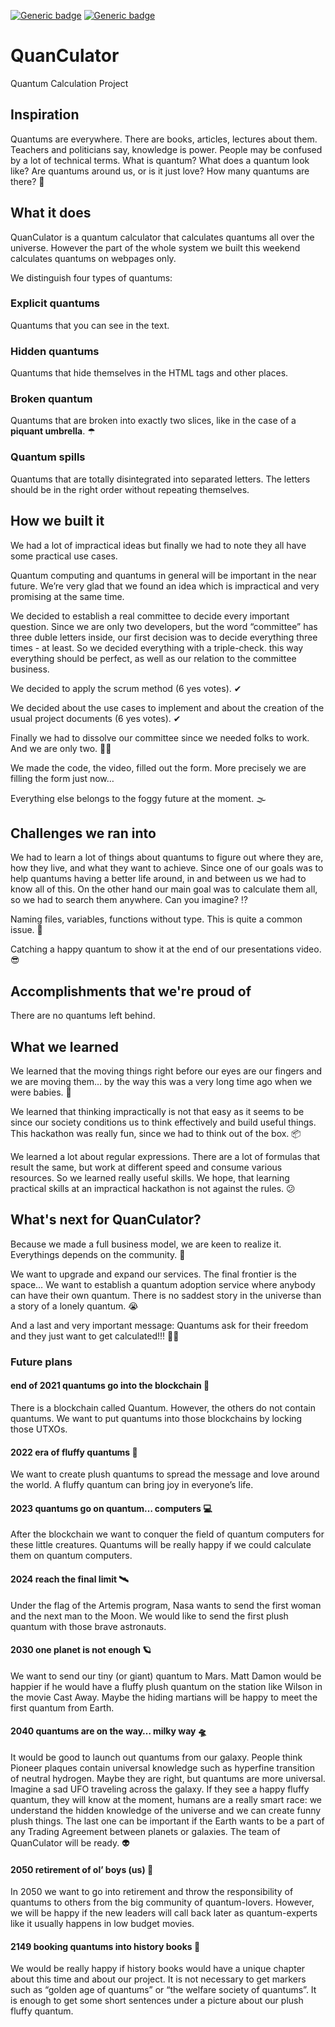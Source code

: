 [![Generic badge](https://img.shields.io/badge/Version-v_0.1-0083f5.svg)](https://shields.io/)
[![Generic badge](https://img.shields.io/badge/State-final_released-37c937.svg)](https://shields.io/)<br>

# QuanCulator
Quantum Calculation Project

## Inspiration

Quantums are everywhere. There are books, articles, lectures about them. Teachers and politicians say, knowledge is power. People may be confused by a lot of technical terms. What is quantum? What does a quantum look like? Are quantums around us, or is it just love? How many quantums are there? 🤔

## What it does

QuanCulator is a quantum calculator that calculates quantums all over the universe. However the part of the whole system we built this weekend calculates quantums on webpages only. 

We distinguish four types of quantums:

### Explicit quantums

Quantums that you can see in the text.

### Hidden quantums

Quantums that hide themselves in the HTML tags and other places.

### Broken quantum

Quantums that are broken into exactly two slices, like in the case of a **piquant umbrella**. ☂

### Quantum spills

Quantums that are totally disintegrated into separated letters. The letters should be in the right order without repeating themselves.

## How we built it

We had a lot of impractical ideas but finally we had to note they all have some practical use cases.

Quantum computing and quantums in general will be important in the near future. We’re very glad that we found an idea which is impractical and very promising at the same time.

We decided to establish a real committee to decide every important question. Since we are only two developers, but the word “committee” has three duble letters inside, our first decision was to decide everything three times - at least. So we decided everything with a triple-check. this way everything should be perfect, as well as our relation to the committee business.

We decided to apply the scrum method (6 yes votes). ✔

We decided about the use cases to implement and about the creation of the usual project documents (6 yes votes). ✔

Finally we had to dissolve our committee since we needed folks to work. And we are only two. 🧑‍🏭

We made the code, the video, filled out the form. More precisely we are filling the form just now…

Everything else belongs to the foggy future at the moment. 🌫

## Challenges we ran into

We had to learn a lot of things about quantums to figure out where they are, how they live, and what they want to achieve. Since one of our goals was to help quantums having a better life around, in and between us we had to know all of this. On the other hand our main goal was to calculate them all, so we had to search them anywhere. Can you imagine? ⁉

Naming files, variables, functions without type. This is quite a common issue. 🧐

Catching a happy quantum to show it at the end of our presentations video. 😎

## Accomplishments that we're proud of

There are no quantums left behind.

## What we learned

We learned that the moving things right before our eyes are our fingers and we are moving them… by the way this was a very long time ago when we were babies. 👶

We learned that thinking impractically is not that easy as it seems to be since our society conditions us to think effectively and build useful things. This hackathon was really fun, since we had to think out of the box. 📦

We learned a lot about regular expressions. There are a lot of formulas that result the same, but work at different speed and consume various resources. So we learned really useful skills. We hope, that learning practical skills at an impractical hackathon is not against the rules. 😕

## What's next for QuanCulator?

Because we made a full business model, we are keen to realize it. Everythings depends on the community. 🤑

We want to upgrade and expand our services. The final frontier is the space… We want to establish a quantum adoption service where anybody can have their own quantum. There is no saddest story in the universe than a story of a lonely quantum. 😭

And a last and very important message: Quantums ask for their freedom and they just want to get calculated!!! 🔢🆓

### Future plans

#### end of 2021 quantums go into the blockchain 🔗

There is a blockchain called Quantum. However, the others do not contain quantums. We want to put quantums into those blockchains by locking those UTXOs.

#### 2022 era of fluffy quantums 🐾

We want to create plush quantums to spread the message and love around the world. A fluffy quantum can bring joy in everyone’s life. 

#### 2023 quantums go on quantum… computers 💻

After the blockchain we want to conquer the field of quantum computers for these little creatures. Quantums will be really happy if we could calculate them on quantum computers.

#### 2024 reach the final limit 🛰

Under the flag of the Artemis program, Nasa wants to send the first woman and the next man to the Moon. We would like to send the first plush quantum with those brave astronauts.

#### 2030 one planet is not enough 🪐

We want to send our tiny (or giant) quantum to Mars. Matt Damon would be happier if he would have a fluffy plush quantum on the station like Wilson in the movie Cast Away. Maybe the hiding martians will be happy to meet the first quantum from Earth. 

#### 2040 quantums are on the way… milky way 🛸

It would be good to launch out quantums from our galaxy. People think Pioneer plaques contain universal knowledge such as hyperfine transition of neutral hydrogen. Maybe they are right, but quantums are more universal. Imagine a sad UFO traveling across the galaxy. If they see a happy fluffy quantum, they will know at the moment, humans are a really smart race: we understand the hidden knowledge of the universe and we can create funny plush things. The last one can be important if the Earth wants to be a part of any Trading Agreement between planets or galaxies. The team of QuanCulator will be ready. 👽

#### 2050 retirement of ol’ boys (us) 👴

In 2050 we want to go into retirement and throw the responsibility of quantums to others from the big community of quantum-lovers. However, we will be happy if the new leaders will call back later as quantum-experts like it usually happens in low budget movies.

#### 2149 booking quantums into history books 📘

We would be really happy if history books would have a unique chapter about this time and about our project. It is not necessary to get markers such as “golden age of quantums” or “the welfare society of quantums”. It is enough to get some short sentences under a picture about our plush fluffy quantum.
